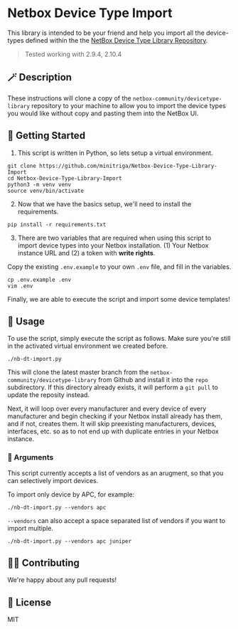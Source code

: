 # Netbox Device Type Import

This library is intended to be your friend and help you import all the device-types defined within the the [NetBox Device Type Library Repository](https://github.com/netbox-community/devicetype-library).

> Tested working with 2.9.4, 2.10.4

## 🪄 Description

These instructions will clone a copy of the `netbox-community/devicetype-library` repository to your machine to allow you to import the device types you would like without copy and pasting them into the NetBox UI.

## 🚀 Getting Started

1. This script is written in Python, so lets setup a virtual environment.

```
git clone https://github.com/minitriga/Netbox-Device-Type-Library-Import 
cd Netbox-Device-Type-Library-Import
python3 -m venv venv
source venv/bin/activate
```

2. Now that we have the basics setup, we'll need to install the requirements.

```
pip install -r requirements.txt
```

3. There are two variables that are required when using this script to import device types into your Netbox installation. (1) Your Netbox instance URL and (2) a token with **write rights**.

Copy the existing `.env.example` to your own `.env` file, and fill in the variables.

```
cp .env.example .env
vim .env
```

Finally, we are able to execute the script and import some device templates!

## 🔌 Usage

To use the script, simply execute the script as follows. Make sure you're still in the activated virtual environment we created before.

```
./nb-dt-import.py
```

This will clone the latest master branch from the `netbox-community/devicetype-library` from Github and install it into the `repo` subdirectory. If this directory already exists, it will perform a `git pull` to update the reposity instead.

Next, it will loop over every manufacturer and every device of every manufacturer and begin checking if your Netbox install already has them, and if not, creates them. It will skip preexisting manufacturers, devices, interfaces, etc. so as to not end up with duplicate entries in your Netbox instance.

### 🧰 Arguments

This script currently accepts a list of vendors as an arugment, so that you can selectively import devices.

To import only device by APC, for example:

```
./nb-dt-import.py --vendors apc
```

`--vendors` can also accept a space separated list of vendors if you want to import multiple. 

```
./nb-dt-import.py --vendors apc juniper
```

## 🧑‍💻 Contributing

We're happy about any pull requests!

## 📜 License

MIT
